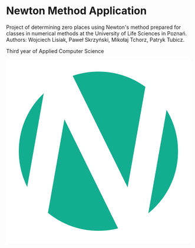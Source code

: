 # Newton Method Application

Project of determining zero places using Newton's method prepared for classes in numerical methods at the University of Life Sciences in Poznań.
Authors: Wojciech Lisiak, Paweł Skrzyński, Mikołaj Tchorz, Patryk Tubicz.

Third year of Applied Computer Science

![Newton Method app logo](/Images/big_logo.png)
